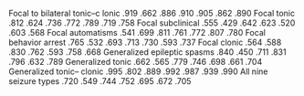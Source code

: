 Focal to bilateral tonic–c lonic .919 .662 .886 .910 .905 .862 .890
Focal tonic .812 .624 .736 .772 .789 .719 .758
Focal subclinical .555 .429 .642 .623 .520 .603 .568
Focal automatisms .541 .699 .811 .761 .772 .807 .780
Focal behavior arrest .765 .532 .693 .713 .730 .593 .737
Focal clonic .564 .588 .830 .762 .593 .758 .668
Generalized epileptic spasms .840 .450 .711 .831 .796 .632 .789
Generalized tonic .662 .565 .779 .746 .698 .661 .704
Generalized tonic– clonic .995 .802 .889 .992 .987 .939 .990
All nine seizure types .720 .549 .744 .752 .695 .672 .705